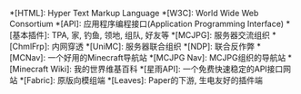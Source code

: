 *[HTML]: Hyper Text Markup Language
*[W3C]: World Wide Web Consortium
*[API]: 应用程序编程接口(Application Programming Interface)
*[基本插件]: TPA, 家, 钓鱼, 领地, 组队, 好友等
*[MCJPG]: 服务器交流组织
*[ChmlFrp]: 内网穿透
*[UniMC]: 服务器联合组织
*[NDP]: 联合反作弊
*[MCNav]: 一个好用的Minecraft导航站
*[MCJPG Nav]: MCJPG组织的导航站
*[Minecraft Wiki]: 我的世界维基百科
*[星雨API]: 一个免费快速稳定的API接口网站
*[Fabric]: 原版向模组端
*[Leaves]: Paper的下游, 生电友好的插件端